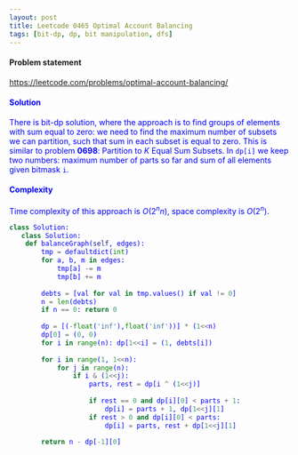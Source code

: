 ```yaml
---
layout: post
title: Leetcode 0465 Optimal Account Balancing 
tags: [bit-dp, dp, bit manipulation, dfs]
---
```


#### Problem statement

<a href="https://leetcode.com/problems/optimal-account-balancing/"> <font color = blue>https://leetcode.com/problems/optimal-account-balancing/

#### Solution
There is bit-dp solution, where the approach is to find groups of elements with sum equal to zero: we need to find the maximum number of subsets we can partition, such that sum in each subset is equal to zero. This is similar to problem **0698**: Partition to $K$ Equal Sum Subsets. In `dp[i]` we keep two numbers: maximum number of parts so far and sum of all elements given bitmask `i`. 

#### Complexity
Time complexity of this approach is $O(2^n n)$, space complexity is $O(2^n)$.

```python
class Solution:
   class Solution:
    def balanceGraph(self, edges):
        tmp = defaultdict(int)
        for a, b, m in edges:
            tmp[a] -= m
            tmp[b] += m
            
        debts = [val for val in tmp.values() if val != 0]
        n = len(debts)
        if n == 0: return 0
        
        dp = [(-float('inf'),float('inf'))] * (1<<n)
        dp[0] = (0, 0)
        for i in range(n): dp[1<<i] = (1, debts[i])
        
        for i in range(1, 1<<n):
            for j in range(n):
                if i & (1<<j):
                    parts, rest = dp[i ^ (1<<j)]
                    
                    if rest == 0 and dp[i][0] < parts + 1:
                        dp[i] = parts + 1, dp[1<<j][1]
                    if rest > 0 and dp[i][0] < parts:
                        dp[i] = parts, rest + dp[1<<j][1]
               
        return n - dp[-1][0]
```